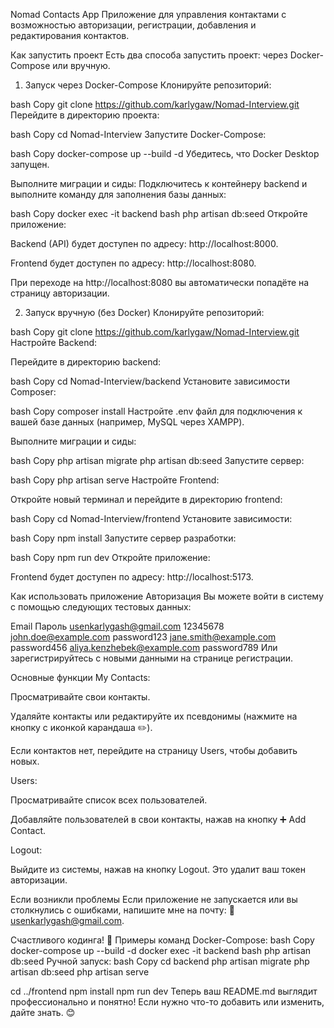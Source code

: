 Nomad Contacts App
Приложение для управления контактами с возможностью авторизации, регистрации, добавления и редактирования контактов.

Как запустить проект
Есть два способа запустить проект: через Docker-Compose или вручную.

1. Запуск через Docker-Compose
Клонируйте репозиторий:

bash
Copy
git clone https://github.com/karlygaw/Nomad-Interview.git
Перейдите в директорию проекта:

bash
Copy
cd Nomad-Interview
Запустите Docker-Compose:

bash
Copy
docker-compose up --build -d
Убедитесь, что Docker Desktop запущен.

Выполните миграции и сиды:
Подключитесь к контейнеру backend и выполните команду для заполнения базы данных:

bash
Copy
docker exec -it backend bash
php artisan db:seed
Откройте приложение:

Backend (API) будет доступен по адресу: http://localhost:8000.

Frontend будет доступен по адресу: http://localhost:8080.

При переходе на http://localhost:8080 вы автоматически попадёте на страницу авторизации.

2. Запуск вручную (без Docker)
Клонируйте репозиторий:

bash
Copy
git clone https://github.com/karlygaw/Nomad-Interview.git
Настройте Backend:

Перейдите в директорию backend:

bash
Copy
cd Nomad-Interview/backend
Установите зависимости Composer:

bash
Copy
composer install
Настройте .env файл для подключения к вашей базе данных (например, MySQL через XAMPP).

Выполните миграции и сиды:

bash
Copy
php artisan migrate
php artisan db:seed
Запустите сервер:

bash
Copy
php artisan serve
Настройте Frontend:

Откройте новый терминал и перейдите в директорию frontend:

bash
Copy
cd Nomad-Interview/frontend
Установите зависимости:

bash
Copy
npm install
Запустите сервер разработки:

bash
Copy
npm run dev
Откройте приложение:

Frontend будет доступен по адресу: http://localhost:5173.

Как использовать приложение
Авторизация
Вы можете войти в систему с помощью следующих тестовых данных:

Email	Пароль
usenkarlygash@gmail.com	12345678
john.doe@example.com	password123
jane.smith@example.com	password456
aliya.kenzhebek@example.com	password789
Или зарегистрируйтесь с новыми данными на странице регистрации.

Основные функции
My Contacts:

Просматривайте свои контакты.

Удаляйте контакты или редактируйте их псевдонимы (нажмите на кнопку с иконкой карандаша ✏️).

Если контактов нет, перейдите на страницу Users, чтобы добавить новых.

Users:

Просматривайте список всех пользователей.

Добавляйте пользователей в свои контакты, нажав на кнопку ➕ Add Contact.

Logout:

Выйдите из системы, нажав на кнопку Logout. Это удалит ваш токен авторизации.

Если возникли проблемы
Если приложение не запускается или вы столкнулись с ошибками, напишите мне на почту:
📧 usenkarlygash@gmail.com.

Счастливого кодинга! 🚀
Примеры команд
Docker-Compose:
bash
Copy
docker-compose up --build -d
docker exec -it backend bash
php artisan db:seed
Ручной запуск:
bash
Copy
cd backend
php artisan migrate
php artisan db:seed
php artisan serve

cd ../frontend
npm install
npm run dev
Теперь ваш README.md выглядит профессионально и понятно! Если нужно что-то добавить или изменить, дайте знать. 😊
